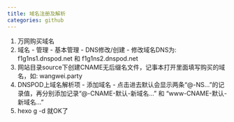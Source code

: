 ```yaml
---
title: 域名注册及解析
categories: github
---
```

1. 万网购买域名
2. 域名 - 管理 - 基本管理 - DNS修改/创建 - 修改域名DNS为: f1g1ns1.dnspod.net 和 f1g1ns2.dnspod.net
3. 网站目录source下创建CNAME无后缀名文件，记事本打开里面填写购买的域名，如: wangwei.party
4. DNSPOD上域名解析项 - 添加域名 - 点击进去默认会显示两条“@-NS...”的记录值，再分别添加记录“@-CNAME-默认-新域名...” 和 “www-CNAME-默认-新域名...”
5. hexo g -d 就OK了
